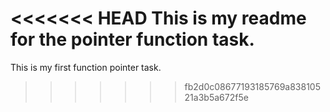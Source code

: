 <<<<<<< HEAD
This is my readme for the pointer function task.
=======
This is my first function pointer task.
>>>>>>> fb2d0c08677193185769a83810521a3b5a672f5e
